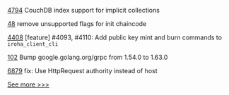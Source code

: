 
[4794](https://github.com/hyperledger/fabric/pull/4794) CouchDB index support for implicit collections

[48](https://github.com/hyperledger-labs/fabric-ansible-collection/pull/48) remove unsupported flags for init chaincode

[4408](https://github.com/hyperledger/iroha/pull/4408) [feature] #4093, #4110: Add public key mint and burn commands to `iroha_client_cli`

[102](https://github.com/hyperledger/fabric-chaincode-go/pull/102) Bump google.golang.org/grpc from 1.54.0 to 1.63.0

[6879](https://github.com/hyperledger/besu/pull/6879) fix: Use HttpRequest authority instead of host


[See more >>>](https://start-here.hyperledger.org/pull-requests)
